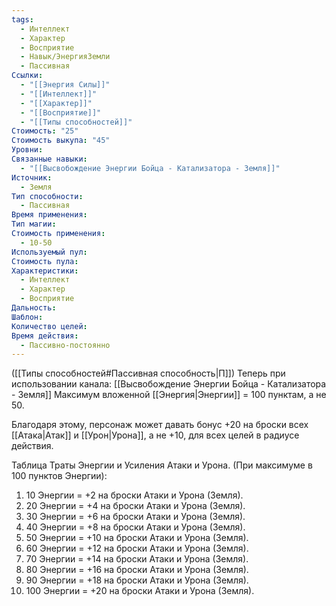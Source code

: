 ```yaml
---
tags:
  - Интеллект
  - Характер
  - Восприятие
  - Навык/ЭнергияЗемли
  - Пассивная
Ссылки:
  - "[[Энергия Силы]]"
  - "[[Интеллект]]"
  - "[[Характер]]"
  - "[[Восприятие]]"
  - "[[Типы способностей]]"
Стоимость: "25"
Стоимость выкупа: "45"
Уровни: 
Связанные навыки:
  - "[[Высвобождение Энергии Бойца - Катализатора - Земля]]"
Источник:
  - Земля
Тип способности:
  - Пассивная
Время применения: 
Тип магии: 
Стоимость применения:
  - 10-50
Используемый пул: 
Стоимость пула: 
Характеристики:
  - Интеллект
  - Характер
  - Восприятие
Дальность: 
Шаблон: 
Количество целей: 
Время действия:
  - Пассивно-постоянно
---
```

([[Типы способностей#Пассивная способность|П]]) Теперь при использовании канала: [[Высвобождение Энергии Бойца - Катализатора - Земля]] Максимум вложенной [[Энергия|Энергии]] = 100 пунктам, а не 50.

Благодаря этому, персонаж может давать бонус +20 на броски всех [[Атака|Атак]] и [[Урон|Урона]], а не +10, для всех целей в радиусе действия. 

Таблица Траты Энергии и Усиления Атаки и Урона.
(При максимуме в 100 пунктов Энергии):

1. 10 Энергии = +2 на броски Атаки и Урона (Земля).
2. 20 Энергии = +4 на броски Атаки и Урона (Земля).
3. 30 Энергии = +6 на броски Атаки и Урона (Земля).
4. 40 Энергии = +8 на броски Атаки и Урона (Земля).
5. 50 Энергии = +10 на броски Атаки и Урона (Земля).
6. 60 Энергии = +12 на броски Атаки и Урона (Земля).
7. 70 Энергии = +14 на броски Атаки и Урона (Земля).
8. 80 Энергии = +16 на броски Атаки и Урона (Земля). 
9. 90 Энергии = +18 на броски Атаки и Урона (Земля). 
10. 100 Энергии = +20 на броски Атаки и Урона (Земля).